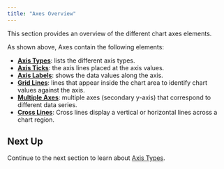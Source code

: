 ```yaml
---
title: "Axes Overview"
---
```

This section provides an overview of the different chart axes elements. 

<image-caption src="charts-axes/resources/axes.png" alt="Chart Axes" centered="true" constrained="true"></image-caption>

As shown above, Axes contain the following elements:

- **[Axis Types](/charts-axes-types/)**: lists the different axis types.
- **[Axis Ticks](/charts-axes-ticks/)**: the axis lines placed at the axis values.
- **[Axis Labels](/charts-axes-labels/)**: shows the data values along the axis.
- **[Grid Lines](/charts-axes-grid-lines/)**: lines that appear inside the chart area to identify chart values against the axis.
- **[Multiple Axes](/charts-axes-multiple/)**: multiple axes (secondary y-axis) that correspond to different data series.
- **[Cross Lines](/charts-axes-cross-lines/)**: Cross lines display a vertical or horizontal lines across a chart region.

## Next Up

Continue to the next section to learn about [Axis Types](/charts-axes-types/).